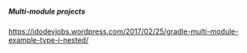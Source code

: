 ##### Multi-module projects
https://idodevjobs.wordpress.com/2017/02/25/gradle-multi-module-example-type-i-nested/
